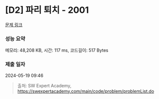 # [D2] 파리 퇴치 - 2001 

[문제 링크](https://swexpertacademy.com/main/code/problem/problemDetail.do?contestProbId=AV5PzOCKAigDFAUq) 

### 성능 요약

메모리: 48,208 KB, 시간: 117 ms, 코드길이: 517 Bytes

### 제출 일자

2024-05-19 09:46



> 출처: SW Expert Academy, https://swexpertacademy.com/main/code/problem/problemList.do